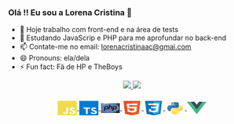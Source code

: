 ### Olá !! Eu sou a Lorena Cristina 👋

- 🔭 Hoje trabalho com front-end e na área de tests
- 🌱 Estudando JavaScrip e PHP para me aprofundar no back-end
- 📫 Contate-me no email: lorenacristinaac@gmai.com
- 😄 Pronouns: ela/dela
- ⚡ Fun fact: Fã de HP e TheBoys

<div align="center">
  <a href="https://github.com/ayatori95">
  <img height="180em" src="https://github-readme-stats.vercel.app/api?username=ayatori95&show_icons=true&theme=discord_old_blurple&include_all_commits=true&count_private=true"/>
  <img height="180em" src="https://github-readme-stats.vercel.app/api/top-langs/?username=ayatori95&layout=compact&langs_count=7&theme=discord_old_blurple"/>

  
 <div style="display: inline_block"><br>
  <img align="center" alt="Lores-Js" height="30" width="40" src="https://raw.githubusercontent.com/devicons/devicon/master/icons/javascript/javascript-plain.svg">
  <img align="center" alt="Lores-Ts" height="30" width="40" src="https://raw.githubusercontent.com/devicons/devicon/master/icons/typescript/typescript-plain.svg">
  <img align="center" alt="Lores-PHP" height="40" width="40" src="https://github.com/devicons/devicon/blob/master/icons/php/php-original.svg">
  <img align="center" alt="Lores-HTML" height="30" width="40" src="https://raw.githubusercontent.com/devicons/devicon/master/icons/html5/html5-original.svg">
  <img align="center" alt="Lores-CSS" height="30" width="40" src="https://raw.githubusercontent.com/devicons/devicon/master/icons/css3/css3-original.svg">
  <img align="center" alt="Lores-Python" height="30" width="40" src="https://raw.githubusercontent.com/devicons/devicon/master/icons/python/python-original.svg">
  <img align="center" alt="Lores-VueJs" height="30" width="40" src="https://github.com/devicons/devicon/blob/master/icons/vuejs/vuejs-original.svg">
 </div>

    
</div>
